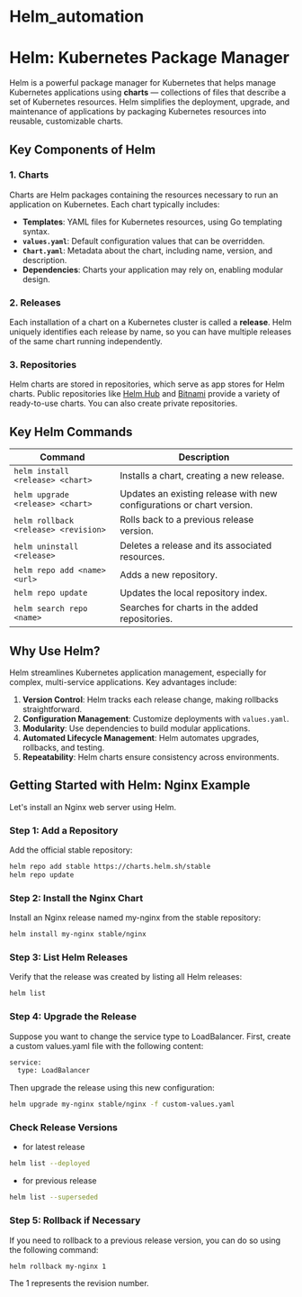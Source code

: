 # Helm_automation

# Helm: Kubernetes Package Manager

Helm is a powerful package manager for Kubernetes that helps manage Kubernetes applications using **charts** — collections of files that describe a set of Kubernetes resources. Helm simplifies the deployment, upgrade, and maintenance of applications by packaging Kubernetes resources into reusable, customizable charts.

## Key Components of Helm

### 1. Charts
Charts are Helm packages containing the resources necessary to run an application on Kubernetes. Each chart typically includes:
   - **Templates**: YAML files for Kubernetes resources, using Go templating syntax.
   - **`values.yaml`**: Default configuration values that can be overridden.
   - **`Chart.yaml`**: Metadata about the chart, including name, version, and description.
   - **Dependencies**: Charts your application may rely on, enabling modular design.

### 2. Releases
Each installation of a chart on a Kubernetes cluster is called a **release**. Helm uniquely identifies each release by name, so you can have multiple releases of the same chart running independently.

### 3. Repositories
Helm charts are stored in repositories, which serve as app stores for Helm charts. Public repositories like [Helm Hub](https://artifacthub.io/) and [Bitnami](https://bitnami.com/stacks/helm) provide a variety of ready-to-use charts. You can also create private repositories.

## Key Helm Commands

| Command                             | Description                                                          |
|-------------------------------------|----------------------------------------------------------------------|
| `helm install <release> <chart>`    | Installs a chart, creating a new release.                            |
| `helm upgrade <release> <chart>`    | Updates an existing release with new configurations or chart version. |
| `helm rollback <release> <revision>`| Rolls back to a previous release version.                            |
| `helm uninstall <release>`          | Deletes a release and its associated resources.                      |
| `helm repo add <name> <url>`        | Adds a new repository.                                               |
| `helm repo update`                  | Updates the local repository index.                                  |
| `helm search repo <name>`           | Searches for charts in the added repositories.                       |

## Why Use Helm?

Helm streamlines Kubernetes application management, especially for complex, multi-service applications. Key advantages include:

1. **Version Control**: Helm tracks each release change, making rollbacks straightforward.
2. **Configuration Management**: Customize deployments with `values.yaml`.
3. **Modularity**: Use dependencies to build modular applications.
4. **Automated Lifecycle Management**: Helm automates upgrades, rollbacks, and testing.
5. **Repeatability**: Helm charts ensure consistency across environments.

## Getting Started with Helm: Nginx Example

Let's install an Nginx web server using Helm.

### Step 1: Add a Repository

Add the official stable repository:

```bash
helm repo add stable https://charts.helm.sh/stable
helm repo update
```
### Step 2: Install the Nginx Chart
Install an Nginx release named my-nginx from the stable repository:
```bash
helm install my-nginx stable/nginx
```
### Step 3: List Helm Releases

Verify that the release was created by listing all Helm releases:
```bash
helm list
```

### Step 4: Upgrade the Release

Suppose you want to change the service type to LoadBalancer. First, create a custom values.yaml file with the following content:
```bash
service:
  type: LoadBalancer
```
Then upgrade the release using this new configuration:
```bash
helm upgrade my-nginx stable/nginx -f custom-values.yaml
```

### Check Release Versions
- for latest release
```bash
helm list --deployed
```
- for previous release
```bash
helm list --superseded
```
### Step 5: Rollback if Necessary

If you need to rollback to a previous release version, you can do so using the following command:
```bash
helm rollback my-nginx 1
```
The 1 represents the revision number.

